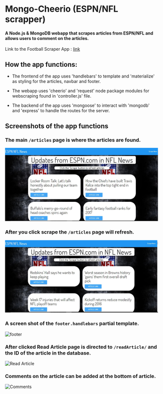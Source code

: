 # Mongo-Cheerio (ESPN/NFL scrapper)

#### A Node.js & MongoDB webapp that scrapes articles from ESPN/NFL and allows users to comment on the articles. 

Link to the Football Scraper App : [link](https://footballscraper.herokuapp.com/)


## How the app functions:
* The frontend of the app uses 'handlebars' to template and 'materialize' as styling for the articles, navbar and footer. 

* The webapp uses 'cheerio' and 'request' node package modules for webscraping found in 'controller.js' file.

* The backend of the app uses 'mongoose' to interact with 'mongodb' and 'express' to handle the routes for the server. 


## Screenshots of the app functions

### The main `/articles` page is where the articles are found. 
![All Articles](public/assets/images/Screensho1.JPG)

### After you click **scrape** the `/articles` page will refresh.
![Scraped](public/assets/images/Screensho2.JPG)

### A screen shot of the `footer.handlebars` partial template.
![footer](public/assets/images/footer3.JPG)

### After clicked **Read Article** page is directed to `/readArticle/` and the ID of the article in the database.
![Read Article](public/assets/images/article4.JPG)

### Comments on the article can be added at the bottom of article. 
![Comments](public/assets/images/comments.JPG)